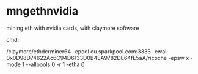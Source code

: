 # mngethnvidia
mining eth with nvidia cards, with claymore software 


cmd:

/claymore/ethdcrminer64 -epool eu.sparkpool.com:3333 -ewal 0x0D98D74622Ac6C94D6133D0B4EA9782DE64fE5aA/ricoche -epsw x -mode 1 --allpools 0 -r 1 -etha 0
